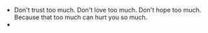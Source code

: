- Don't trust too much. Don't love too much. Don't hope too much. Because that too much can hurt you so much.
- 
